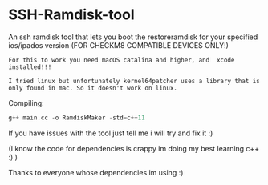 # SSH-Ramdisk-tool

An ssh ramdisk tool that lets you boot the restoreramdisk for your specified ios/ipados version (FOR CHECKM8 COMPATIBLE DEVICES ONLY!)

```
For this to work you need macOS catalina and higher, and  xcode installed!!!

I tried linux but unfortunately kernel64patcher uses a library that is only found in mac. So it doesn't work on linux.
```
Compiling:
```c++
g++ main.cc -o RamdiskMaker -std=c++11
```
If you have issues with the tool just tell me i will try and fix it :)

(I know the code for dependencies is crappy im doing my best learning c++ :) )

Thanks to everyone whose dependencies im using :)

